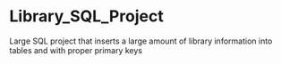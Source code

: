 # Library_SQL_Project
Large SQL project that inserts a large amount of library information into tables and with proper primary keys
